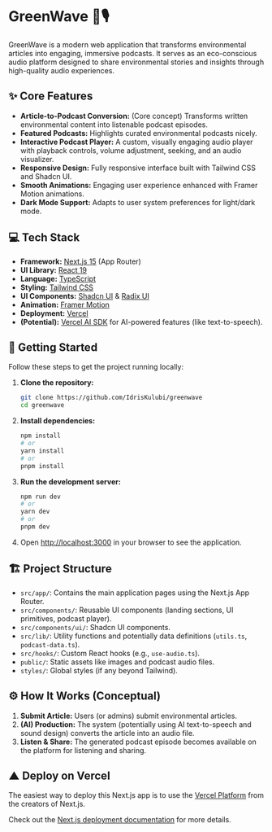 # GreenWave 🌊🎙️

GreenWave is a modern web application that transforms environmental articles into engaging, immersive podcasts. It serves as an eco-conscious audio platform designed to share environmental stories and insights through high-quality audio experiences.

## ✨ Core Features

*   **Article-to-Podcast Conversion:** (Core concept) Transforms written environmental content into listenable podcast episodes.
*   **Featured Podcasts:** Highlights curated environmental podcasts nicely.
*   **Interactive Podcast Player:** A custom, visually engaging audio player with playback controls, volume adjustment, seeking, and an audio visualizer.
*   **Responsive Design:** Fully responsive interface built with Tailwind CSS and Shadcn UI.
*   **Smooth Animations:** Engaging user experience enhanced with Framer Motion animations.
*   **Dark Mode Support:** Adapts to user system preferences for light/dark mode.

## 💻 Tech Stack

*   **Framework:** [Next.js 15](https://nextjs.org/) (App Router)
*   **UI Library:** [React 19](https://react.dev/)
*   **Language:** [TypeScript](https://www.typescriptlang.org/)
*   **Styling:** [Tailwind CSS](https://tailwindcss.com/)
*   **UI Components:** [Shadcn UI](https://ui.shadcn.com/) & [Radix UI](https://www.radix-ui.com/)
*   **Animation:** [Framer Motion](https://www.framer.com/motion/)
*   **Deployment:** [Vercel](https://vercel.com/)
*   **(Potential):** [Vercel AI SDK](https://sdk.vercel.ai/) for AI-powered features (like text-to-speech).

## 🚀 Getting Started

Follow these steps to get the project running locally:

1.  **Clone the repository:**
    ```bash
    git clone https://github.com/IdrisKulubi/greenwave
    cd greenwave
    ```

2.  **Install dependencies:**
    ```bash
    npm install
    # or
    yarn install
    # or
    pnpm install
    ```

3.  **Run the development server:**
    ```bash
    npm run dev
    # or
    yarn dev
    # or
    pnpm dev
    ```

4.  Open [http://localhost:3000](http://localhost:3000) in your browser to see the application.

## 🏗️ Project Structure

*   `src/app/`: Contains the main application pages using the Next.js App Router.
*   `src/components/`: Reusable UI components (landing sections, UI primitives, podcast player).
*   `src/components/ui/`: Shadcn UI components.
*   `src/lib/`: Utility functions and potentially data definitions (`utils.ts`, `podcast-data.ts`).
*   `src/hooks/`: Custom React hooks (e.g., `use-audio.ts`).
*   `public/`: Static assets like images and podcast audio files.
*   `styles/`: Global styles (if any beyond Tailwind).

## ⚙️ How It Works (Conceptual)

1.  **Submit Article:** Users (or admins) submit environmental articles.
2.  **(AI) Production:** The system (potentially using AI text-to-speech and sound design) converts the article into an audio file.
3.  **Listen & Share:** The generated podcast episode becomes available on the platform for listening and sharing.

## ▲ Deploy on Vercel

The easiest way to deploy this Next.js app is to use the [Vercel Platform](https://vercel.com/new?utm_medium=default-template&filter=next.js&utm_source=create-next-app&utm_campaign=create-next-app-readme) from the creators of Next.js.

Check out the [Next.js deployment documentation](https://nextjs.org/docs/app/building-your-application/deploying) for more details.

